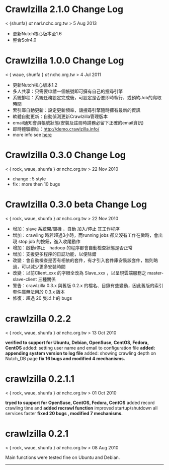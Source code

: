 # Crawlzilla 2.1.0 Change Log #
< {shunfa} _at_ narl.nchc.org.tw > 5 Aug 2013
  * 更新Nutch核心版本至1.6
  * 整合Solr4.0

# Crawlzilla 1.0.0 Change Log #
< { waue, shunfa } _at_ nchc.org.tw > 4 Jul 2011
  * 更新Nutch核心版本1.2
  * 多人共享：只需要申請一個帳號即可擁有自己的搜尋引擎
  * 系統排程：系統任務設定完成後，可設定是否要即時執行，或預約Job的爬取時間
  * 索引庫自動更新：設定更新頻率，讓搜尋引擎隨時擁有最新的資訊
  * 軟體自動更新：自動偵測更新Crawlzilla管理版本
  * email通知會員帳號狀態(安裝及註冊時請務必留下正確的email資訊)
  * 即時體驗網址：http://demo.crawlzilla.info/
  * more info see [here](https://trac.nchc.org.tw/cloud/wiki/crawlzilla/v1.0_relasedNote)
# Crawlzilla 0.3.0 Change Log #
< { rock, waue, shunfa } _at_ nchc.org.tw > 22 Nov 2010

  * change : 5 style
  * fix : more then 10 bugs

# Crawlzilla 0.3.0 beta Change Log #
< { rock, waue, shunfa } _at_ nchc.org.tw > 22 Nov 2010

  * 增加：slave 系統開/關機 ，自動 加入/停止 其工作程序
  * 增加：crawling 時若超過3小時，而running jobs 卻又沒有工作在做時，會出現 stop job 的按鈕，進入收尾動作
  * 增加：啟動/停止　hadoop 的程序都會自動檢查狀態是否正常
  * 增加：支援更多程序的日誌功能，以便除錯
  * 改變：會自動檢查是否有相依的套件，有才引入套件庫安裝該套件，無則略過，可以減少更多安裝時間
  * 改變：以前Client\_xxx 的字眼全改為 Slave\_xxx ，以呈現雲端服務之 master-slave-client 三種關係
  * 警告：crawlzilla 0.3.x 與舊版 0.2.x 的檔名、目錄有些變動，因此舊版的索引套件庫無法用於 0.3.x 版本
  * 修復：超過 20 隻以上的 bugs


# crawlzilla 0.2.2 #
< { rock, waue, shunfa } _at_ nchc.org.tw > 13 Oct 2010

**verified to support for Ubuntu, Debian, OpenSuse, CentOS, Fedora, CentOS** added: setting user name and email to configuration file
**added: appending system version to log file** added: showing crawling depth on Nutch\_DB page
**fix 16 bugs and modified 4 mechanisms.**

# crawlzilla 0.2.1.1 #
< { rock, waue, shunfa } _at_ nchc.org.tw > 01 Oct 2010

**tryed to support for OpenSuse, CentOS, Fedora, CentOS** added record crawling time and
**added recrawl function** improved startup/shutdown all services faster
**fixed 20 bugs , modified 7 mechanisms.**

# crawlzilla 0.2.1 #
< { rock, waue, shunfa } _at_ nchc.org.tw > 08 Aug 2010

Main functions were tested fine on Ubuntu and Debian.

---
